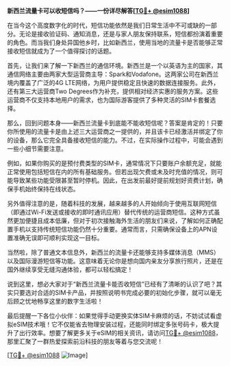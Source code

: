 **新西兰流量卡可以收短信吗？——一份详尽解答[[TG💪+ @esim1088](https://t.me/s/esim1088)]**

在当今这个高度数字化的时代，短信功能依然是我们日常生活中不可或缺的一部分。无论是接收验证码、通知消息，还是与家人朋友保持联系，短信都扮演着重要的角色。而当我们身处异国他乡时，比如新西兰，使用当地的流量卡是否能够正常接收短信就成为了一个值得探讨的话题。

首先，让我们来了解一下新西兰的通信环境。新西兰是一个以英语为主的国家，其通信网络主要由两家大型运营商主导：Spark和Vodafone。这两家公司在新西兰境内覆盖了广泛的4G LTE网络，为用户提供稳定且快速的数据连接服务。此外，还有第三大运营商Two Degrees作为补充，提供相对经济实惠的服务方案。这些运营商不仅支持本地用户的需求，也为国际游客提供了多种灵活的SIM卡套餐选择。

那么，回到问题本身——新西兰流量卡到底能不能收短信呢？答案是肯定的！只要你所使用的流量卡是由上述三大运营商之一提供的，并且该卡已经激活并绑定了你的设备，那么它完全具备接收短信的能力。不过，在实际操作过程中，可能会遇到一些小细节需要注意。

例如，如果你购买的是预付费类型的SIM卡，通常情况下只要账户余额充足，就能正常使用包括短信在内的所有基础服务。但若出现欠费或未及时充值的情况，则可能导致某些功能受限甚至暂时停机。因此，在出发前最好提前规划好资费计划，确保手机始终保持在线状态。

另外值得注意的是，随着科技的发展，越来越多的人开始倾向于使用互联网短信（即通过Wi-Fi发送或接收的即时通讯应用）替代传统的运营商短信。这种方式虽然更加便捷且成本低廉，但对于初次接触海外生活的朋友们来说，了解如何正确配置手机以支持传统短信功能仍然十分重要。通常而言，只需确保设备上的APN设置准确无误即可顺利实现这一目标。

当然啦，除了普通文本信息外，新西兰的流量卡还能够支持多媒体消息（MMS）以及国际漫游短信等功能。这意味着无论你是想向国内亲友分享旅行照片，还是在国外继续享受无缝沟通体验，都可以轻松搞定！

说到这里，想必大家对于“新西兰流量卡能否收短信”已经有了清晰的认识了吧？其实只要选对合适的SIM卡产品，并按照说明书完成必要的初始化步骤，就可以毫无后顾之忧地畅享这里的数字生活啦！

最后提醒一下各位小伙伴：如果觉得手动更换实体SIM卡麻烦的话，不妨试试看虚拟eSIM技术哦！它不仅能省去物理安装过程，还能同时绑定多张号码卡，极大提升了出行效率。想要了解更多关于eSIM的相关资讯，请访问[TG💪+ @esim1088](https://t.me/s/esim1088)，那里汇聚了一群热爱探索前沿科技的朋友等着与您交流呢！

[[TG💪+ @esim1088](https://t.me/s/esim1088) ![Image](https://i.postimg.cc/4NQfJmqS/Snipaste-2025-05-13-00-14-12.png)]
